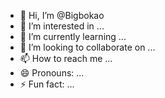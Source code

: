 - 👋 Hi, I’m @Bigbokao
- 👀 I’m interested in ...
- 🌱 I’m currently learning ...
- 💞️ I’m looking to collaborate on ...
- 📫 How to reach me ...
- 😄 Pronouns: ...
- ⚡ Fun fact: ...

<!---
Bigbokao/Bigbokao is a ✨ special ✨ repository because its `README.md` (this file) appears on your GitHub profile.
You can click the Preview link to take a look at your changes.
--->
